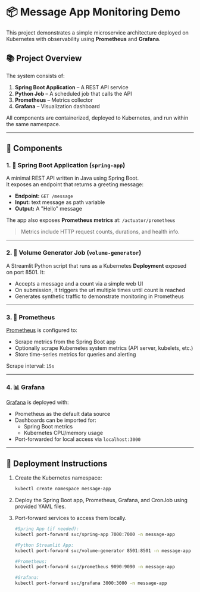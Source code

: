 # 📦 Message App Monitoring Demo

This project demonstrates a simple microservice architecture deployed on Kubernetes with observability using **Prometheus** and **Grafana**.

## 📚 Project Overview

The system consists of:

1. **Spring Boot Application** – A REST API service
2. **Python Job** – A scheduled job that calls the API
3. **Prometheus** – Metrics collector
4. **Grafana** – Visualization dashboard

All components are containerized, deployed to Kubernetes, and run within the same namespace.

---

## 🧩 Components

### 1. 🚀 Spring Boot Application (`spring-app`)

A minimal REST API written in Java using Spring Boot.  
It exposes an endpoint that returns a greeting message:

- **Endpoint:** `GET /message`
- **Input:** text message as path variable
- **Output:** A "Hello" message

The app also exposes **Prometheus metrics** at: `/actuator/prometheus`

> Metrics include HTTP request counts, durations, and health info.

---

### 2. 🐍 Volume Generator Job (`volume-generator`)

A Streamlit Python script that runs as a Kubernetes **Deployment** exposed on port 8501. It:

- Accepts a message and a count via a simple web UI
- On submission, it triggers the url multiple times until count is reached
- Generates synthetic traffic to demonstrate monitoring in Prometheus

---

### 3. 📡 Prometheus

[Prometheus](https://prometheus.io/) is configured to:

- Scrape metrics from the Spring Boot app
- Optionally scrape Kubernetes system metrics (API server, kubelets, etc.)
- Store time-series metrics for queries and alerting

Scrape interval: `15s`

---

### 4. 📊 Grafana

[Grafana](https://grafana.com/) is deployed with:

- Prometheus as the default data source
- Dashboards can be imported for:
    - Spring Boot metrics
    - Kubernetes CPU/memory usage
- Port-forwarded for local access via `localhost:3000`

---

## 🚀 Deployment Instructions

1. Create the Kubernetes namespace:

   ```bash
   kubectl create namespace message-app
   ```
2. Deploy the Spring Boot app, Prometheus, Grafana, and CronJob using provided YAML files.
3. Port-forward services to access them locally.
    
    ```bash
    #Spring App (if needed):
    kubectl port-forward svc/spring-app 7000:7000 -n message-app
   
   #Python Streamlit App:
    kubectl port-forward svc/volume-generator 8501:8501 -n message-app
    
    #Prometheus:
    kubectl port-forward svc/prometheus 9090:9090 -n message-app
    
    #Grafana:
    kubectl port-forward svc/grafana 3000:3000 -n message-app
    ```

